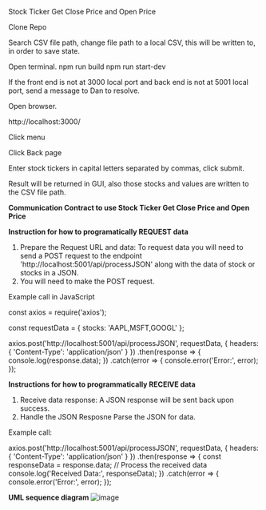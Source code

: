 Stock Ticker Get Close Price and Open Price

Clone Repo

Search CSV file path, change file path to a local CSV, this will be written to, in order to save state.

Open terminal.
    npm run build
    npm run start-dev

If the front end is not at 3000 local port and back end is not at 5001 local port,
    send a message to Dan to resolve.

Open browser.

http://localhost:3000/

Click menu

Click Back page

Enter stock tickers in capital letters separated by commas, click submit. 

Result will be returned in GUI, also those stocks and values are written to the CSV file path.



**Communication Contract to use Stock Ticker Get Close Price and Open Price**

**Instruction for how to programatically REQUEST data**
1. Prepare the Request URL and data:
   To request data you will need to send a POST request to the endpoint 'http://localhost:5001/api/processJSON'
   along with the data of stock or stocks in a JSON.
2. You will need to make the POST request.

Example call in JavaScript

const axios = require('axios');

const requestData = {
  stocks: 'AAPL,MSFT,GOOGL'
};

axios.post('http://localhost:5001/api/processJSON', requestData, {
  headers: {
    'Content-Type': 'application/json'
  }
})
.then(response => {
  console.log(response.data);
})
.catch(error => {
  console.error('Error:', error);
});

**Instructions for how to programmatically RECEIVE data**
1. Receive data response:
    A JSON response will be sent back upon success.
2. Handle the JSON Resposne
    Parse the JSON for data.

Example call:

axios.post('http://localhost:5001/api/processJSON', requestData, {
  headers: {
    'Content-Type': 'application/json'
  }
})
.then(response => {
  const responseData = response.data;
  // Process the received data
  console.log('Received Data:', responseData);
})
.catch(error => {
  console.error('Error:', error);
});

**UML sequence diagram**
![image](https://github.com/Dan-Harper/CS-361/assets/91751962/e63c2f75-14ae-401d-ae18-894c338d72b9)
